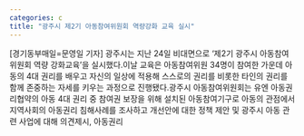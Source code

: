 ```yaml
---
categories: c
title: "광주시 제2기 아동참여위원회 역량강화 교육 실시"
---
```

[경기동부매일=문영일 기자] 광주시는 지난 24일 비대면으로 ‘제2기 광주시 아동참여위원회 역량 강화교육’을 실시했다.이날 교육은 아동참여위원 34명이 참여한 가운데 아동의 4대 권리를 배우고 자신의 일상에 적용해 스스로의 권리를 비롯한 타인의 권리를 함께 존중하는 자세를 키우는 과정으로 진행됐다.광주시 아동참여위원회는 유엔 아동권리협약의 아동 4대 권리 중 참여권 보장을 위해 설치된 아동참여기구로 아동의 관점에서 지역사회의 아동권리 침해사례를 조사하고 개선안에 대한 정책 제안 및 광주시 아동 관련 사업에 대해 의견제시, 아동권리